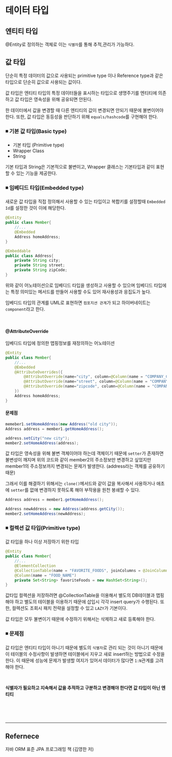 # 데이터 타입

## 엔티티 타입

@Entity로 정의하는 객체로 이는 `식별자`를 통해 추적,관리가 가능하다.

## 값 타입

단순히 특정 데이터의 값으로 사용되는 primitive type 이나 Reference type과 같은 타입으로 단순히 값으로 사용되는 값이다.

값 타입은 엔티티 타입의 특정 데이터들을 표시하는 타입으로 생명주기를 엔티티에 의존하고 값 타입은 영속성을 위해 공유되면 안된다.

한 데이터에서 값을 변경할 때 다른 엔티티의 값이 변경되면 안되기 때문에 불변이어야 한다. 또한, 값 타입은 동등성을 판단하기 위해 `equals/hashcode`를 구현해야 한다.

### ◾ 기본 값 타입(Basic type)

- 기본 타입 (Primitive type)
- Wrapper Class
- String

기본 타입과 String은 기본적으로 불변이고, Wrapper 클래스는 기본타입과 같이 표현할 수 있는 기능을 제공한다.

### ◾ 임베디드 타입(Embedded type)

새로운 값 타입을 직접 정의해서 사용할 수 있는 타입이고 복합키를 설정할때 `Embedded Id`를 설정한 것이 이에 해당한다.

```java
@Entity
public class Member{
    //...
    @Embedded
    Address homeAddress;
}

@Embeddable
public class Address{
    private String city;
    private String street;
    private String zipCode;
}
```

위와 같이 어노테이션으로 임베디드 타입을 생성하고 사용할 수 있으며 임베디드 타입에는 특정 의미있는 메서드를 만들어 사용할 수도 있어 재사용성과 응집도가 높다.

임베디드 타입의 관계를 UML로 표현하면 `컴포지션 관계`가 되고 하이버네이트는 `component`라고 한다.

<br>

#### @AttributeOverride

임베디드 타입에 정의한 맵핑정보를 재정의하는 어노테이션

```java
@Entity
public class Member{
    //...
    @Embedded
    @AttributeOverrides({
        @AttributOverride(name="city", column=@Column(name = "COMPANY_CITY")),
        @AttributOverride(name="street", column=@Column(name = "COMPANY_STREET")),
        @AttributOverride(name="zipcode", column=@Column(name = "COMPANY_ZIPCODE"))
    })
    Address homeAddress;
}
```

#### 문제점

```java
memeber1.setHomeAddress(new Address("old city"));
Address address = member1.getHomeAddress();

address.setCity("new city");
member2.setHomeAddress(address);
```

값 타입은 영속성을 위해 불변 객체이어야 하는데 객체이기 때문에 `setter`가 존재하면 불변성이 깨지며 위의 코드와 같이 member2의 주소정보만 변경하고 싶었지만 member1의 주소정보까지 변경되는 문제가 발생한다. (address라는 객체를 공유하기 때문)

그래서 이를 해결하기 위해서는 `clone()`메서드와 같이 값을 복사해서 사용하거나 애초에 `setter`를 없애 변경하지 못하도록 해야 부작용을 원천 봉쇄할 수 있다.

```java
Address address = member1.getHomeAddress();

Address newAddress = new Address(address.getCity());
member2.setHomeAddress(newAddress);
```

### ◾ 컬렉션 값 타입(Primitive type)

값 타입을 하나 이상 저장하기 위한 타입

```java
@Entity
public class Member{
    //...
    @ElementCollection
    @CollectionTable(name = "FAVORITE_FOODS", joinColumns = @JoinColumn(name = "MEMBER_ID"))
    @Column(name = "FOOD_NAME")
    private Set<String> favoriteFoods = new HashSet<String>();
}
```

값타입 컬렉션을 저장하려면 @CollectionTable을 이용해서 별도의 DB테이블과 맵핑해야 하고 별도의 테이블을 이용하기 때문에 삽입시 각각 insert query가 수행된다. 또한, 컬렉션도 조회시 패치 전략을 설정할 수 있고 `LAZY`가 기본이다.

값 타입은 모두 불변이기 때문에 수정하기 위해서는 삭제하고 새로 등록해야 한다.

### ◾ 문제점

값 타입은 엔티티 타입이 아니기 때문에 별도의 `식별자`로 관리 되는 것이 아니기 때문에 이 테이블의 수정사항이 발생하면 테이블에서 지우고 새로 insert하는 방법으로 수정을 한다. 이 때문에 성능에 문제가 발생할 여지가 있어서 데이터가 많다면 `1:N`관계를 고려해야 한다.

<br>

**식별자가 필요하고 지속해서 값을 추적하고 구분하고 변경해야 한다면 값 타입이 아닌 엔티티**

<br><br><br>

---

## Refernece

자바 ORM 표준 JPA 프로그래밍 책 (김영한 저)
